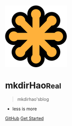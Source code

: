 <!-- _coverpage.md -->

![logo](_media/icon.svg)

# mkdirHao<small>Real</small>

> mkdirhao'sblog

- less is more

[GitHub](https://github.com/mkdirhao)
[Get Started](/#Cloud)

